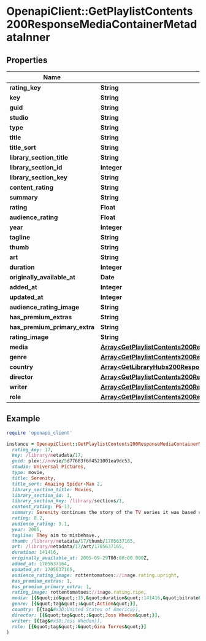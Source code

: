 # OpenapiClient::GetPlaylistContents200ResponseMediaContainerMetadataInner

## Properties

| Name | Type | Description | Notes |
| ---- | ---- | ----------- | ----- |
| **rating_key** | **String** |  | [optional] |
| **key** | **String** |  | [optional] |
| **guid** | **String** |  | [optional] |
| **studio** | **String** |  | [optional] |
| **type** | **String** |  | [optional] |
| **title** | **String** |  | [optional] |
| **title_sort** | **String** |  | [optional] |
| **library_section_title** | **String** |  | [optional] |
| **library_section_id** | **Integer** |  | [optional] |
| **library_section_key** | **String** |  | [optional] |
| **content_rating** | **String** |  | [optional] |
| **summary** | **String** |  | [optional] |
| **rating** | **Float** |  | [optional] |
| **audience_rating** | **Float** |  | [optional] |
| **year** | **Integer** |  | [optional] |
| **tagline** | **String** |  | [optional] |
| **thumb** | **String** |  | [optional] |
| **art** | **String** |  | [optional] |
| **duration** | **Integer** |  | [optional] |
| **originally_available_at** | **Date** |  | [optional] |
| **added_at** | **Integer** |  | [optional] |
| **updated_at** | **Integer** |  | [optional] |
| **audience_rating_image** | **String** |  | [optional] |
| **has_premium_extras** | **String** |  | [optional] |
| **has_premium_primary_extra** | **String** |  | [optional] |
| **rating_image** | **String** |  | [optional] |
| **media** | [**Array&lt;GetPlaylistContents200ResponseMediaContainerMetadataInnerMediaInner&gt;**](GetPlaylistContents200ResponseMediaContainerMetadataInnerMediaInner.md) |  | [optional] |
| **genre** | [**Array&lt;GetPlaylistContents200ResponseMediaContainerMetadataInnerGenreInner&gt;**](GetPlaylistContents200ResponseMediaContainerMetadataInnerGenreInner.md) |  | [optional] |
| **country** | [**Array&lt;GetLibraryHubs200ResponseMediaContainerHubInnerMetadataInnerCountryInner&gt;**](GetLibraryHubs200ResponseMediaContainerHubInnerMetadataInnerCountryInner.md) |  | [optional] |
| **director** | [**Array&lt;GetPlaylistContents200ResponseMediaContainerMetadataInnerDirectorInner&gt;**](GetPlaylistContents200ResponseMediaContainerMetadataInnerDirectorInner.md) |  | [optional] |
| **writer** | [**Array&lt;GetPlaylistContents200ResponseMediaContainerMetadataInnerDirectorInner&gt;**](GetPlaylistContents200ResponseMediaContainerMetadataInnerDirectorInner.md) |  | [optional] |
| **role** | [**Array&lt;GetPlaylistContents200ResponseMediaContainerMetadataInnerRoleInner&gt;**](GetPlaylistContents200ResponseMediaContainerMetadataInnerRoleInner.md) |  | [optional] |

## Example

```ruby
require 'openapi_client'

instance = OpenapiClient::GetPlaylistContents200ResponseMediaContainerMetadataInner.new(
  rating_key: 17,
  key: /library/metadata/17,
  guid: plex://movie/5d77683f6f4521001ea9dc53,
  studio: Universal Pictures,
  type: movie,
  title: Serenity,
  title_sort: Amazing Spider-Man 2,
  library_section_title: Movies,
  library_section_id: 1,
  library_section_key: /library/sections/1,
  content_rating: PG-13,
  summary: Serenity continues the story of the TV series it was based upon (&quot;Firefly&quot;). River Tam had a secret - one in which she&#39;s not even aware - so dangerous, no one&#39;s safe, as an Alliance operative&#39;s sent to capture her, and all others are considered irrelevant to his job.,
  rating: 8.2,
  audience_rating: 9.1,
  year: 2005,
  tagline: They aim to misbehave.,
  thumb: /library/metadata/17/thumb/1705637165,
  art: /library/metadata/17/art/1705637165,
  duration: 141416,
  originally_available_at: 2005-09-29T00:00:00.000Z,
  added_at: 1705637164,
  updated_at: 1705637165,
  audience_rating_image: rottentomatoes://image.rating.upright,
  has_premium_extras: 1,
  has_premium_primary_extra: 1,
  rating_image: rottentomatoes://image.rating.ripe,
  media: [{&quot;id&quot;:15,&quot;duration&quot;:141416,&quot;bitrate&quot;:2273,&quot;width&quot;:1920,&quot;height&quot;:814,&quot;aspectRatio&quot;:2.35,&quot;audioChannels&quot;:2,&quot;audioCodec&quot;:&quot;aac&quot;,&quot;videoCodec&quot;:&quot;h264&quot;,&quot;videoResolution&quot;:&quot;1080&quot;,&quot;container&quot;:&quot;mp4&quot;,&quot;videoFrameRate&quot;:&quot;24p&quot;,&quot;optimizedForStreaming&quot;:0,&quot;audioProfile&quot;:&quot;lc&quot;,&quot;has64bitOffsets&quot;:false,&quot;videoProfile&quot;:&quot;high&quot;,&quot;Part&quot;:[{&quot;id&quot;:15,&quot;key&quot;:&quot;/library/parts/15/1705637151/file.mp4&quot;,&quot;duration&quot;:141416,&quot;file&quot;:&quot;/movies/Serenity (2005)/Serenity (2005).mp4&quot;,&quot;size&quot;:40271948,&quot;audioProfile&quot;:&quot;lc&quot;,&quot;container&quot;:&quot;mp4&quot;,&quot;has64bitOffsets&quot;:false,&quot;optimizedForStreaming&quot;:false,&quot;videoProfile&quot;:&quot;high&quot;}]}],
  genre: [{&quot;tag&quot;:&quot;Action&quot;}],
  country: [{tag&#x3D;United States of America}],
  director: [{&quot;tag&quot;:&quot;Joss Whedon&quot;}],
  writer: [{tag&#x3D;Joss Whedon}],
  role: [{&quot;tag&quot;:&quot;Gina Torres&quot;}]
)
```

